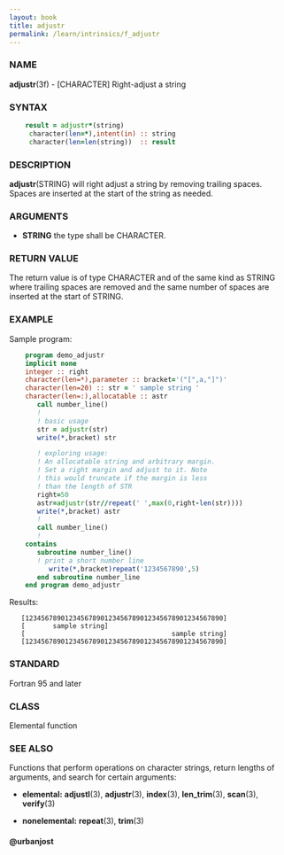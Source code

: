 ```yaml
---
layout: book
title: adjustr
permalink: /learn/intrinsics/f_adjustr
---
```

### NAME

**adjustr**(3f) - \[CHARACTER\] Right-adjust a string

### SYNTAX

```fortran
    result = adjustr*(string)
     character(len=*),intent(in) :: string
     character(len=len(string))  :: result
```

### DESCRIPTION

**adjustr**(STRING) will right adjust a string by removing trailing
spaces. Spaces are inserted at the start of the string as needed.

### ARGUMENTS

  - **STRING**
    the type shall be CHARACTER.

### RETURN VALUE

The return value is of type CHARACTER and of the same kind as STRING
where trailing spaces are removed and the same number of spaces are
inserted at the start of STRING.

### EXAMPLE

Sample program:

```fortran
    program demo_adjustr
    implicit none
    integer :: right
    character(len=*),parameter :: bracket='("[",a,"]")'
    character(len=20) :: str = ' sample string '
    character(len=:),allocatable :: astr
       call number_line()
       !
       ! basic usage
       str = adjustr(str)
       write(*,bracket) str

       ! exploring usage:
       ! An allocatable string and arbitrary margin.
       ! Set a right margin and adjust to it. Note
       ! this would truncate if the margin is less
       ! than the length of STR
       right=50
       astr=adjustr(str//repeat(' ',max(0,right-len(str))))
       write(*,bracket) astr
       !
       call number_line()
       !
    contains
       subroutine number_line()
       ! print a short number line
          write(*,bracket)repeat('1234567890',5)
       end subroutine number_line
    end program demo_adjustr
```

Results:

```
   [12345678901234567890123456789012345678901234567890]
   [       sample string]
   [                                     sample string]
   [12345678901234567890123456789012345678901234567890]
```

### STANDARD

Fortran 95 and later

### CLASS

Elemental function

### SEE ALSO

Functions that perform operations on character strings, return lengths
of arguments, and search for certain arguments:

  - **elemental:**
    **adjustl**(3), **adjustr**(3), **index**(3), **len\_trim**(3),
    **scan**(3), **verify**(3)

  - **nonelemental:**
    **repeat**(3), **trim**(3)

#### @urbanjost
